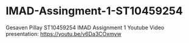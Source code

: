 # IMAD-Assingment-1-ST10459254
Gesaven Pillay ST10459254 IMAD Assignment 1
Youtube Video presentation: https://youtu.be/v6Da3COxmyw
